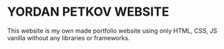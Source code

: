 # YORDAN PETKOV WEBSITE
This website is my own made portfolio website using only HTML, CSS, JS vanilla without any libraries or frameworks.
